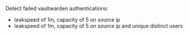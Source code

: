Detect failed vaultwarden authentications:

 - leakspeed of 1m, capacity of 5 on source ip
 - leakspeed of 1m, capacity of 5 on source ip and unique distinct users
